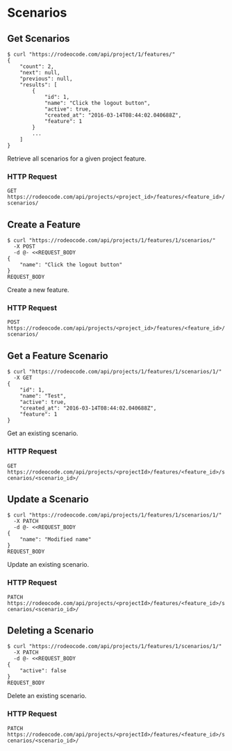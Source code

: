 # Scenarios

## Get Scenarios

```shell
$ curl "https://rodeocode.com/api/project/1/features/"
{
    "count": 2,
    "next": null,
    "previous": null,
    "results": [
        {
            "id": 1,
            "name": "Click the logout button",
            "active": true,
            "created_at": "2016-03-14T08:44:02.040688Z",
            "feature": 1
        }
        ...
    ]
}
```

Retrieve all scenarios for a given project feature.

### HTTP Request

`GET https://rodeocode.com/api/projects/<project_id>/features/<feature_id>/scenarios/`


## Create a Feature

```shell
$ curl "https://rodeocode.com/api/projects/1/features/1/scenarios/"
  -X POST
  -d @- <<REQUEST_BODY
{
    "name": "Click the logout button"
}
REQUEST_BODY
```

Create a new feature.

### HTTP Request

`POST https://rodeocode.com/api/projects/<project_id>/features/<feature_id>/scenarios/`


## Get a Feature Scenario

```shell
$ curl "https://rodeocode.com/api/projects/1/features/1/scenarios/1/"
  -X GET
{
    "id": 1,
    "name": "Test",
    "active": true,
    "created_at": "2016-03-14T08:44:02.040688Z",
    "feature": 1
}
```

Get an existing scenario.

### HTTP Request

`GET https://rodeocode.com/api/projects/<projectId>/features/<feature_id>/scenarios/<scenario_id>/`


## Update a Scenario

```shell
$ curl "https://rodeocode.com/api/projects/1/features/1/scenarios/1/"
  -X PATCH
  -d @- <<REQUEST_BODY
{
    "name": "Modified name"
}
REQUEST_BODY
```

Update an existing scenario.

### HTTP Request

`PATCH https://rodeocode.com/api/projects/<projectId>/features/<feature_id>/scenarios/<scenario_id>/`


## Deleting a Scenario

```shell
$ curl "https://rodeocode.com/api/projects/1/features/1/scenarios/1/"
  -X PATCH
  -d @- <<REQUEST_BODY
{
    "active": false
}
REQUEST_BODY
```

Delete an existing scenario.

### HTTP Request

`PATCH https://rodeocode.com/api/projects/<projectId>/features/<feature_id>/scenarios/<scenario_id>/`
